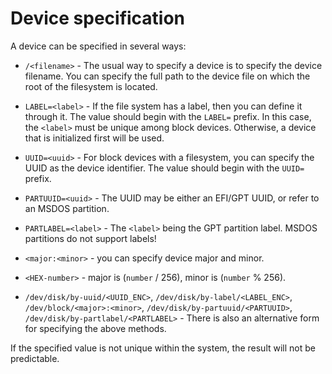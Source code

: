 # Device specification

A device can be specified in several ways:

- `/<filename>` - The usual way to specify a device is to specify the device
  filename. You can specify the full path to the device file on which the root
  of the filesystem is located.

- `LABEL=<label>` - If the file system has a label, then you can define it
  through it. The value should begin with the `LABEL=` prefix. In this case,
  the `<label>` must be unique among block devices. Otherwise, a device that is
  initialized first will be used.

- `UUID=<uuid>` - For block devices with a filesystem, you can specify the UUID
  as the device identifier. The value should begin with the `UUID=` prefix.

- `PARTUUID=<uuid>` - The UUID may be either an EFI/GPT UUID, or refer to
   an MSDOS partition.

- `PARTLABEL=<label>` - The `<label>` being the GPT partition label. MSDOS
   partitions do not support labels!

- `<major:<minor>` - you can specify device major and minor.

- `<HEX-number>` - major is (`number` / 256), minor is (`number` % 256).

- `/dev/disk/by-uuid/<UUID_ENC>`, `/dev/disk/by-label/<LABEL_ENC>`,
  `/dev/block/<major>:<minor>`, `/dev/disk/by-partuuid/<PARTUUID>`,
  `/dev/disk/by-partlabel/<PARTLABEL>` - There is also an alternative form for
  specifying the above methods.

If the specified value is not unique within the system, the result will not be
predictable.
